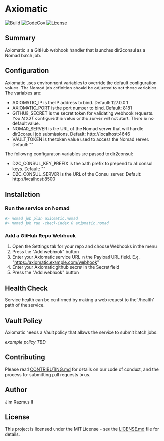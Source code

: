 # Axiomatic

![Build](https://github.com/jimrazmus/axiomatic/workflows/Go/badge.svg?branch=master)
[![CodeCov](https://codecov.io/gh/jimrazmus/axiomatic/branch/master/graph/badge.svg)](https://codecov.io/gh/jimrazmus/axiomatic)
[![License](http://img.shields.io/:license-mit-blue.svg?style=flat-square)](http://badges.mit-license.org)

## Summary

Axiomatic is a GitHub webhook handler that launches dir2consul as a Nomad batch job.

## Configuration

Axiomatic uses environment variables to override the default configuration values. The Nomad job definition should be adjusted to set these variables. The variables are:

* AXIOMATIC_IP is the IP address to bind. Default: 127.0.0.1
* AXIOMATIC_PORT is the port number to bind. Default: 8181
* GITHUB_SECRET is the secret token for validating webhook requests. You *MUST* configure this value or the server will not start. There is no default value.
* NOMAD_SERVER is the URL of the Nomad server that will handle dir2consul job submissions. Default: http://localhost:4646
* VAULT_TOKEN is the token value used to access the Nomad server. Default: ""

The following configuration variables are passed to dir2consul:

* D2C_CONSUL_KEY_PREFIX is the path prefix to prepend to all consul keys. Default: ""
* D2C_CONSUL_SERVER is the URL of the Consul server. Default: http://localhost:8500

## Installation

### Run the service on Nomad

```bash
#> nomad job plan axiomatic.nomad
#> nomad job run -check-index 0 axiomatic.nomad
```

### Add a GitHub Repo Webhook

1. Open the Settings tab for your repo and choose Webhooks in the menu
1. Press the "Add webhook" button
1. Enter your Axiomatic service URL in the Payload URL field. E.g. "https://axiomatic.example.com/webhook"
1. Enter your Axiomatic github secret in the Secret field
1. Press the "Add webhook" button

## Health Check

Service health can be confirmed by making a web request to the '/health' path of the service.

## Vault Policy

Axiomatic needs a Vault policy that allows the service to submit batch jobs.

*example policy TBD*

## Contributing

Please read [CONTRIBUTING.md](CONTRIBUTING.md) for details on our code of conduct, and the process for submitting pull requests to us.

## Author

Jim Razmus II

## License

This project is licensed under the MIT License - see the [LICENSE.md](LICENSE.md) file for details.

